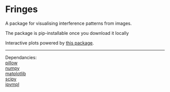 # Fringes
A package for visualising interference patterns from images. 
  
The package is pip-installable once you download it locally  
  
Interactive plots powered by [this package](https://github.com/matplotlib/ipympl).  

---

Dependancies:  
[pillow](https://pillow.readthedocs.io/en/stable/)  
[numpy](https://numpy.org)  
[matplotlib](https://matplotlib.org)  
[scipy](https://scipy.org)  
[ipympl](https://github.com/matplotlib/ipympl)  
